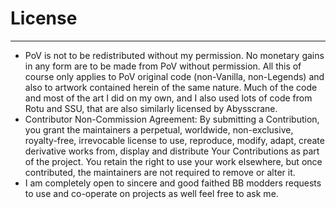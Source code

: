 # License
-----
- PoV is not to be redistributed without my permission. No monetary gains in any form are to be made from PoV without permission. All this of course only applies to PoV original code
(non-Vanilla, non-Legends) and also to artwork contained herein of the same nature. Much of the code and most of the art I did on my own, and I also used lots of code from Rotu and SSU, that are also similarly licensed by Abysscrane.
- Contributor Non-Commission Agreement: By submitting a Contribution, you grant the maintainers a perpetual, worldwide, non-exclusive, royalty-free, irrevocable license to use, reproduce, modify, adapt, create derivative works from, display and distribute Your Contributions as part of the project. You retain the right to use your work elsewhere, but once contributed, the maintainers are not required to remove or alter it.
- I am completely open to sincere and good faithed BB modders requests to use and co-operate on projects as well feel free to ask me.
